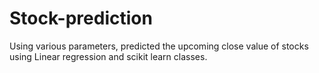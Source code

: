 # Stock-prediction

  Using various parameters, predicted the upcoming close value of stocks using Linear regression and scikit learn classes.

